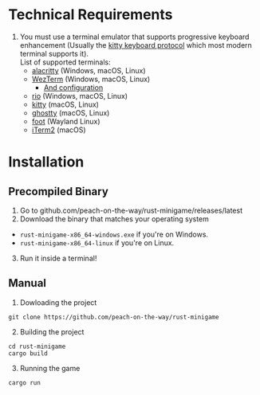 # Technical Requirements
1. You must use a terminal emulator that supports progressive keyboard enhancement
  (Usually the [kitty keyboard protocol](https://sw.kovidgoyal.net/kitty/keyboard-protocol/) which most modern terminal supports it).<br/>
  List of supported terminals:
    - [alacritty](https://alacritty.org/) (Windows, macOS, Linux)
    - [WezTerm](https://wezterm.org/) (Windows, macOS, Linux)
      - [And configuration](https://wezterm.org/config/lua/config/enable_kitty_keyboard.html)
    - [rio](https://rioterm.com/) (Windows, macOS, Linux)
    - [kitty](https://sw.kovidgoyal.net/kitty/) (macOS, Linux)
    - [ghostty](https://ghostty.org/download) (macOS, Linux)
    - [foot](https://wiki.archlinux.org/title/Foot) (Wayland Linux)
    - [iTerm2](https://iterm2.com/) (macOS)

# Installation

## Precompiled Binary
1. Go to github.com/peach-on-the-way/rust-minigame/releases/latest
2. Download the binary that matches your operating system
  - `rust-minigame-x86_64-windows.exe` if you're on Windows.
  - `rust-minigame-x86_64-linux` if you're on Linux.
3. Run it inside a terminal!

## Manual
1. Dowloading the project
  ```
  git clone https://github.com/peach-on-the-way/rust-minigame
  ```
2. Building the project
  ```
  cd rust-minigame
  cargo build
  ```
3. Running the game
  ```
  cargo run
  ```

